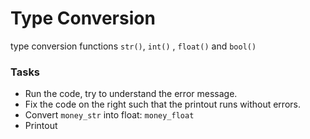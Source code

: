 # Type Conversion
type conversion functions `str()`, `int()` , `float()` and `bool()`

### Tasks
* Run the code, try to understand the error message.
* Fix the code on the right such that the printout runs without errors.
* Convert `money_str` into float: `money_float`
* Printout
